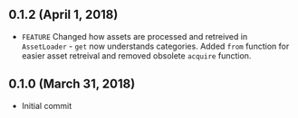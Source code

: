 ## 0.1.2 (April 1, 2018)
- `FEATURE` Changed how assets are processed and retreived in `AssetLoader` - `get` now understands categories. Added `from` function for easier asset retreival and removed obsolete `acquire` function.

## 0.1.0 (March 31, 2018)
- Initial commit